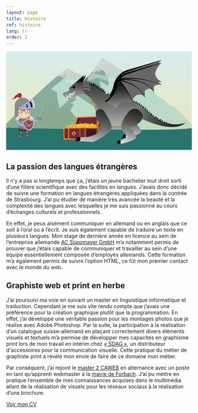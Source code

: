 ```yaml
---
layout: page
title: Histoire
ref: histoire
lang: fr
order: 1
---
```



<div class="wrapper">
    <img class="mon_histoire" src="img/mon_histoire.jpg"/>
    
<h2 class="text_center">La passion des langues étrangères</h2>
    <div class="histoire-langues espace_bas">
    
<p>Il n’y a pas si longtemps que ça, j’étais un jeune bachelier tout droit sorti d’une filière scientifique avec des facilités en langues. J’avais donc décidé de suivre une formation en langues étrangères appliquées dans la contrée de Strasbourg. J’ai pu étudier de manière très avancée la beauté et la complexité des langues avec lesquelles je me suis passionné au cours d’échanges culturels et professionnels.</p><p>En effet, je peux aisément communiquer en allemand ou en anglais que ce soit à l’oral ou à l’écrit. Je suis également capable de traduire un texte en plusieurs langues. Mon stage de dernière année en licence au sein de l’entreprise allemande <a href="https://www.acsueppmayer.de/" target="_blank">AC Süppmayer GmbH</a> m’a notamment permis de prouver que j’étais capable de communiquer et travailler au sein d’une équipe essentiellement composée d’employés allemands. Cette formation m’a également permis de suivre l’option HTML, ce fût mon premier contact avec le monde du web.</p> 
    </div>

<h2 class="text_center">Graphiste web et print en herbe</h2>
    
    
<div class="histoire-langues espace_bas">
    
<p>J’ai poursuivi ma voie en suivant un master en linguistique informatique et traduction. Cependant je me suis vite rendu compte que j’avais une préférence pour la création graphique plutôt que la programmation. En effet, j’ai développé une véritable passion pour les montages photos que je réalise avec Adobe Photoshop. Par la suite, la participation à la réalisation d’un catalogue suisse-allemand en plaçant correctement divers éléments visuels et textuels m’a permise de développer mes capacités en graphisme print lors de mon travail en intérim chez <a href="https://www.boutique-sdag.net/" target="_blank">« SDAG »</a>, un distributeur d'accessoires pour la communication visuelle. Cette pratique du métier de graphiste print a révélé mon envie de faire de ce domaine mon métier.</p><p>Par conséquent, j’ai rejoint le <a href="https://mastercaweb.u-strasbg.fr/" target="_blank">master 2 CAWEB</a> en alternance avec un poste en tant qu’apprenti webmaster à la <a href="http://www.mairie-forbach.fr/" target="_blank">mairie de Forbach</a>. J’ai pu mettre en pratique l’ensemble de mes connaissances acquises dans le multimédia allant de la réalisation de visuels pour les réseaux sociaux à la réalisation d’une brochure.</p>
    </div>
    
  </div>
  <div class="container">
<a href="docs/CV%20Vincent%20GOLOMBEK.pdf" target="_blank" class="button_cv">Voir mon CV</a>  
</div>
    